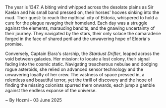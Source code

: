 
The year is 1347.  A biting wind whipped across the desolate plains as Sir Kaelan and his small band pressed on, their horses' hooves sinking into the mud.  Their quest: to reach the mythical city of Eldoria, whispered to hold a cure for the plague ravaging their homeland.  Each day was a struggle against the elements, marauding bandits, and the gnawing uncertainty of their journey.  They navigated by the stars, their only solace the camaraderie forged in the face of shared peril and the unwavering hope of Eldoria's promise.

Conversely,  Captain Elara's starship, the *Stardust Drifter*, leaped across the void between galaxies.  Her mission: to locate a lost colony, their signal fading into the cosmic static.  Navigating treacherous nebulae and dodging rogue asteroids, she relied on advanced sensor technology and the unwavering loyalty of her crew.  The vastness of space pressed in, a relentless and beautiful terror, yet the thrill of discovery and the hope of finding the missing colonists spurred them onwards, each jump a gamble against the endless expanse of the universe.

~ By Hozmi - 03 June 2025
